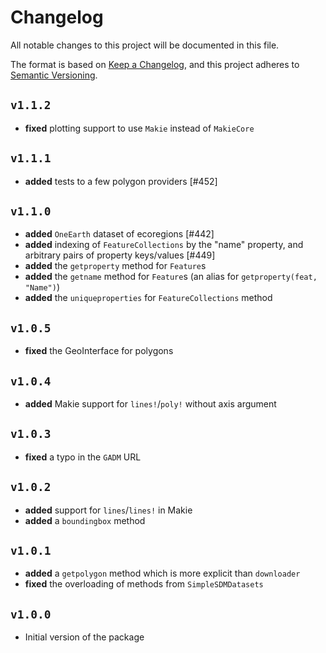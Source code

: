 # Changelog

All notable changes to this project will be documented in this file.

The format is based on [Keep a Changelog](https://keepachangelog.com/en/1.1.0/),
and this project adheres to [Semantic Versioning](https://semver.org/spec/v2.0.0.html).

## `v1.1.2`

- **fixed** plotting support to use `Makie` instead of `MakieCore`

## `v1.1.1`

- **added** tests to a few polygon providers [#452]

## `v1.1.0`

- **added** `OneEarth` dataset of ecoregions [#442]
- **added** indexing of `FeatureCollections` by the "name" property, and arbitrary pairs of property keys/values [#449]
- **added** the `getproperty` method for `Feature`s
- **added** the `getname` method for `Feature`s (an alias for `getproperty(feat, "Name")`)
- **added** the `uniqueproperties` for `FeatureCollections` method

## `v1.0.5`

- **fixed** the GeoInterface for polygons

## `v1.0.4`

- **added** Makie support for `lines!`/`poly!` without axis argument

## `v1.0.3`

- **fixed** a typo in the `GADM` URL

## `v1.0.2`

- **added** support for `lines`/`lines!` in Makie
- **added** a `boundingbox` method

## `v1.0.1`

- **added** a `getpolygon` method which is more explicit than `downloader`
- **fixed** the overloading of methods from `SimpleSDMDatasets`

## `v1.0.0`

- Initial version of the package
